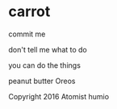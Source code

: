 # carrot



commit me

don't tell me what to do

you can do the things

peanut butter Oreos

Copyright 2016 Atomist
humio
